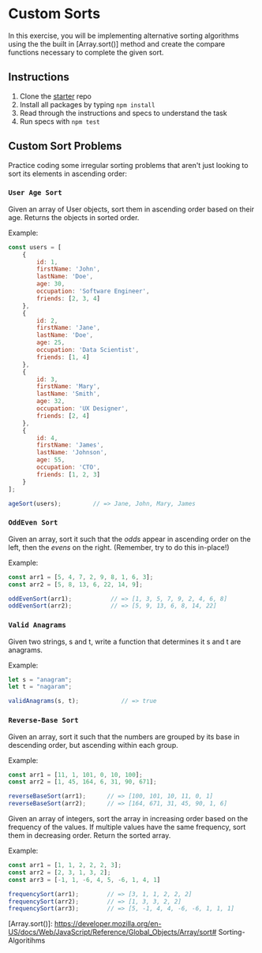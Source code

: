 # Custom Sorts

In this exercise, you will be implementing alternative sorting algorithms
using the the built in [Array.sort()] method and create the compare
functions necessary to complete the given sort.

## Instructions

1. Clone the [starter] repo
2. Install all packages by typing `npm install`
3. Read through the instructions and specs to understand the task
4. Run specs with `npm test`

## Custom Sort Problems

Practice coding some irregular sorting problems that aren't just looking
to sort its elements in ascending order:

### `User Age Sort`

Given an array of User objects, sort them in ascending order based on their
age. Returns the objects in sorted order.

Example:

```js
const users = [
    {
        id: 1,
        firstName: 'John',
        lastName: 'Doe',
        age: 30,
        occupation: 'Software Engineer',
        friends: [2, 3, 4]
    },
    {
        id: 2,
        firstName: 'Jane',
        lastName: 'Doe',
        age: 25,
        occupation: 'Data Scientist',
        friends: [1, 4]
    },
    {
        id: 3,
        firstName: 'Mary',
        lastName: 'Smith',
        age: 32,
        occupation: 'UX Designer',
        friends: [2, 4]
    },
    {
        id: 4,
        firstName: 'James',
        lastName: 'Johnson',
        age: 55,
        occupation: 'CTO',
        friends: [1, 2, 3]
    }
];

ageSort(users);         // => Jane, John, Mary, James
```

### `OddEven Sort`

Given an array, sort it such that the *odds* appear in ascending order on the
left, then the *evens* on the right. (Remember, try to do this in-place!)

Example:

```js
const arr1 = [5, 4, 7, 2, 9, 8, 1, 6, 3];
const arr2 = [5, 8, 13, 6, 22, 14, 9];

oddEvenSort(arr1);           // => [1, 3, 5, 7, 9, 2, 4, 6, 8]
oddEvenSort(arr2);           // => [5, 9, 13, 6, 8, 14, 22]
```

### `Valid Anagrams`

Given two strings, s and t, write a function that determines it s and t are
anagrams.

Example:

```js
let s = "anagram";
let t = "nagaram";

validAnagrams(s, t);            // => true
```

### `Reverse-Base Sort`

Given an array, sort it such that the numbers are grouped by its base in
descending order, but ascending within each group.

Example:

```js
const arr1 = [11, 1, 101, 0, 10, 100];
const arr2 = [1, 45, 164, 6, 31, 90, 671];

reverseBaseSort(arr1);      // => [100, 101, 10, 11, 0, 1]
reverseBaseSort(arr2);      // => [164, 671, 31, 45, 90, 1, 6]
```

Given an array of integers, sort the array in increasing order based on the
frequency of the values. If multiple values have the same frequency, sort
them in decreasing order. Return the sorted array.

Example:

```js
const arr1 = [1, 1, 2, 2, 2, 3];
const arr2 = [2, 3, 1, 3, 2];
const arr3 = [-1, 1, -6, 4, 5, -6, 1, 4, 1]

frequencySort(arr1);        // => [3, 1, 1, 2, 2, 2]
frequencySort(arr2);        // => [1, 3, 3, 2, 2]
frequencySort(arr3);        // => [5, -1, 4, 4, -6, -6, 1, 1, 1]
```



[starter]: https://github.com/appacademy/practice-for-week-06-custom-sorts-long-practice
[Array.sort()]: https://developer.mozilla.org/en-US/docs/Web/JavaScript/Reference/Global_Objects/Array/sort# Sorting-Algoritihms
